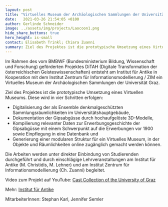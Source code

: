 ```yaml
---
layout: post
title: "Virtuelles Museum der Archäologischen Sammlungen der Universität Graz"
date:   2021-03-26 21:54:05 +0100
author: Gerlinde Schneider
image: ../assets/img/projects/Laocoon1.png
hide_share_buttons: true
hero_height: is-small
contact: Elisabeth Trinkl; Chiara Zuanni
summary: Ziel des Projektes ist die prototypische Umsetzung eines Virtuellen Museums der Archäologischen Sammlungen der Universität Graz. Dieses entsteht am Institut für Antike in Kooperation mit dem Zentrum für Informationsmodellierung / ZIM.
---
```


Im Rahmen des vom BMBWF (Bundesministerium Bildung, Wissenschaft und Forschung) geförderten Projektes DiTAH (Digitale Transformation der österreichischen Geisteswissenschaften) entsteht am Institut für Antike in Kooperation mit dem Institut Zentrum für Informationsmodellierung / ZIM ein Virtuelles Museum der Archäologischen Sammlungen der Universität Graz.

Ziel des Projektes ist die prototypische Umsetzung eines Virtuellen Museums. Diese wird in vier Schritten erfolgen:

* Digitalisierung der als Ensemble denkmalgeschützten Sammlungsräumlichkeiten im Universitätshauptgebäude,
* Dokumentation der Gipsabgüsse durch hochaufgelöste 3D-Modelle,
* Kompilierung relevanter Daten zur Erwerbungsgeschichte der Gipsabgüsse mit einem Schwerpunkt auf die Erwerbungen vor 1900 sowie Einpflegung in eine Datenbank und
* Generierung einer modularen Struktur für ein Virtuelles Museum, in der Objekte und Räumlichkeiten online zugänglich gemacht werden können.

Die Arbeiten werden unter direkter Einbindung von Studierenden durchgeführt und durch einschlägige Lehrveranstaltungen am Institut für Antike (M. Christidis, M. Lehner) und am Institut Zentrum für Informationsmodellierung (Ch. Zuanni) begleitet.

Video zum Projekt auf YouTube: [Cast Collection of the University of Graz](https://www.youtube.com/watch?v=MpqQQ4jtwcM)

Mehr: [Institut für Antike](https://antike.uni-graz.at/de/museum-sammlungen/archaeologische-sammlungen/virtuelles-museum-der-archaeologischen-sammlungen-der-universitaet-graz/)

MitarbeiterInnen: Stephan Karl, Jennifer Semler 
